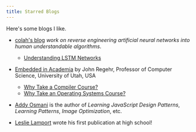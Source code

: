 ```yaml
---
title: Starred Blogs
---
```


Here's some blogs I like.

- [colah's blog](https://colah.github.io/) *work on reverse engineering artificial neural networks into human understandable algorithms*.
  - [Understanding LSTM Networks](https://colah.github.io/posts/2015-08-Understanding-LSTMs/)

- [Embedded in Academia](https://blog.regehr.org/) by John Regehr, Professor of Computer Science, University of Utah, USA
  - [Why Take a Compiler Course?](https://blog.regehr.org/archives/169)
  - [Why Take an Operating Systems Course?](https://blog.regehr.org/archives/164)

- [Addy Osmani](https://addyosmani.com/) is the author of *Learning JavaScript Design Patterns*, *Learning Patterns*, *Image Optimization*, etc.

- [Leslie Lamport](http://lamport.azurewebsites.net/pubs/pubs.html) wrote his first publication at high school!
